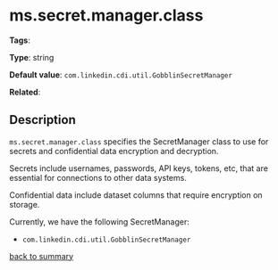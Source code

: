 # ms.secret.manager.class

**Tags**: 

**Type**: string

**Default value**: `com.linkedin.cdi.util.GobblinSecretManager`

**Related**:

## Description

`ms.secret.manager.class` specifies the SecretManager class to use for secrets
and confidential data encryption and decryption.

Secrets include usernames, passwords, API keys, tokens, etc, that are essential for connections to other
data systems. 

Confidential data include dataset columns that require encryption on storage. 

Currently, we have the following SecretManager:

- `com.linkedin.cdi.util.GobblinSecretManager`

[back to summary](summary.md#mssecretmanagerclass)
